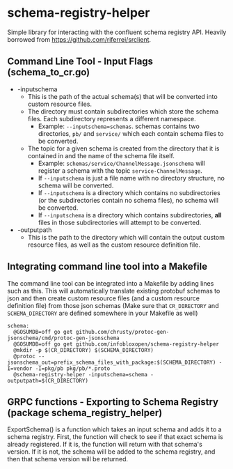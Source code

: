 # schema-registry-helper
Simple library for interacting with the confluent schema registry API. Heavily borrowed from https://github.com/riferrei/srclient.

## Command Line Tool - Input Flags (schema_to_cr.go)
- -inputschema
  - This is the path of the actual schema(s) that will be converted into custom resource files.
  - The directory must contain subdirectories which store the schema files. Each subdirectory represents a different namespace.
    - Example: `--inputschema=schemas`. schemas contains two directories, `pb/` and `service/` which each contain schema files to be converted.
  - The topic for a given schema is created from the directory that it is contained in and the name of the schema file itself.
    - Example: `schemas/service/ChannelMessage.jsonschema` will register a schema with the topic `service-ChannelMessage`.
    - If `--inputschema` is just a file name with no directory structure, no schema will be converted.
    - If `--inputschema` is a directory which contains no subdirectories (or the subdirectories contain no schema files), no schema will be converted.
    - If `--inputschema` is a directory which contains subdirectories, **all** files in those subdirectories will attempt to be converted.
- -outputpath
  - This is the path to the directory which will contain the output custom resource files, as well as the custom resource definition file.
  
## Integrating command line tool into a Makefile
The command line tool can be integrated into a Makefile by adding lines such as this. This will automatically translate existing protobuf schemas to json and then create custom resource files (and a custom resource definition file) from those json schemas (Make sure that `CR_DIRECTORY` and `SCHEMA_DIRECTORY` are defined somewhere in your Makefile as well)

```.PHONY schema-clean: schema
schema:
  @GOSUMDB=off go get github.com/chrusty/protoc-gen-jsonschema/cmd/protoc-gen-jsonschema
  @GOSUMDB=off go get github.com/infobloxopen/schema-registry-helper
  @mkdir -p $(CR_DIRECTORY) $(SCHEMA_DIRECTORY)
  @protoc --jsonschema_out=prefix_schema_files_with_package:$(SCHEMA_DIRECTORY) -I=vendor -I=pkg/pb pkg/pb/*.proto
  @schema-registry-helper -inputschema=schema -outputpath=$(CR_DIRECTORY)
```

## GRPC functions - Exporting to Schema Registry (package schema_registry_helper)
ExportSchema() is a function which takes an input schema and adds it to a schema registry. 
First, the function will check to see if that exact schema is already registered. 
If it is, the function will return with that schema's version.
If it is not, the schema will be added to the schema registry, and then that schema version will be returned.
